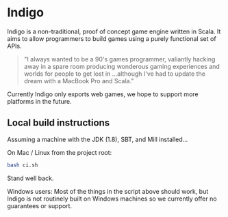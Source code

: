 # Indigo

Indigo is a non-traditional, proof of concept game engine written in Scala. It aims to allow programmers to build games using a purely functional set of APIs. 

> "I always wanted to be a 90's games programmer, valiantly hacking away in a spare room producing wonderous gaming experiences and worlds for people to get lost in ...although I've had to update the dream with a MacBook Pro and Scala."

Currently Indigo only exports web games, we hope to support more platforms in the future.

## Local build instructions

Assuming a machine with the JDK (1.8), SBT, and Mill installed...

On Mac / Linux from the project root:

```bash
bash ci.sh
```

Stand well back.

Windows users: Most of the things in the script above should work, but Indigo is not routinely built on Windows machines so we currently offer no guarantees or support.
